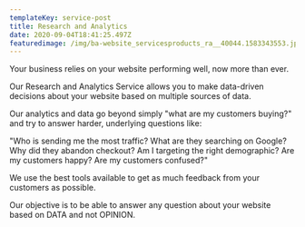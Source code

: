 ```yaml
---
templateKey: service-post
title: Research and Analytics
date: 2020-09-04T18:41:25.497Z
featuredimage: /img/ba-website_servicesproducts_ra__40044.1583343553.jpg
---
```

Your business relies on your website performing well, now more than ever.

Our Research and Analytics Service allows you to make data-driven decisions about your website based on multiple sources of data.

Our analytics and data go beyond simply "what are my customers buying?" and try to answer harder, underlying questions like:

"Who is sending me the most traffic? What are they searching on Google? Why did they abandon checkout? Am I targeting the right demographic? Are my customers happy? Are my customers confused?"

We use the best tools available to get as much feedback from your customers as possible.

Our objective is to be able to answer any question about your website based on DATA and not OPINION.